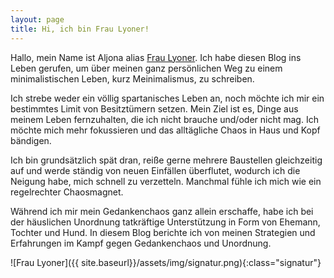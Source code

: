 ```yaml
---
layout: page
title: Hi, ich bin Frau Lyoner!
---
```


Hallo, mein Name ist Aljona alias [Frau Lyoner](https://www.fraulyoner.de). Ich habe
diesen Blog ins Leben gerufen, um über meinen ganz persönlichen Weg zu einem
minimalistischen Leben, kurz Meinimalismus, zu schreiben.

Ich strebe weder ein völlig spartanisches Leben an, noch möchte ich mir ein
bestimmtes Limit von Besitztümern setzen. Mein Ziel ist es, Dinge aus meinem
Leben fernzuhalten, die ich nicht brauche und/oder nicht mag. Ich möchte mich
mehr fokussieren und das alltägliche Chaos in Haus und Kopf bändigen.

Ich bin grundsätzlich spät dran, reiße gerne mehrere Baustellen gleichzeitig auf
und werde ständig von neuen Einfällen überflutet, wodurch ich die Neigung habe,
mich schnell zu verzetteln. Manchmal fühle ich mich wie ein regelrechter
Chaosmagnet.

Während ich mir mein Gedankenchaos ganz allein erschaffe, habe ich bei der
häuslichen Unordnung tatkräftige Unterstützung in Form von Ehemann, Tochter und
Hund. In diesem Blog berichte ich von meinen Strategien und Erfahrungen im Kampf
gegen Gedankenchaos und Unordnung.

![Frau Lyoner]({{ site.baseurl}}/assets/img/signatur.png){:class="signatur"}
